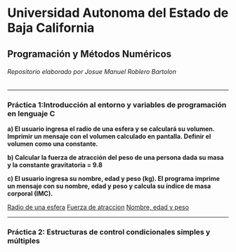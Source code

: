 # Universidad Autonoma del Estado de Baja California
## Programación y Métodos Numéricos


###### Repositorio elaborado por Josue Manuel Roblero Bartolon


------------



### Práctica 1:Introducción al entorno y variables de programación en lenguaje C

**a) El usuario ingresa el radio de una esfera y se calculará su volumen. Imprimir un mensaje con el volumen calculado en pantalla. Definir el volumen como una constante.**

**b) Calcular la fuerza de atracción del peso de una persona dada su masa y la constante gravitatoria = 9.8** 

**c) El usuario ingresa su nombre, edad y peso (kg). El programa imprime un mensaje con su nombre, edad y peso y calcula su índice de masa corporal (IMC).**

[Radio de una esfera](https://github.com/JosueManuelRoblero/Proyecto_PyM_2020_2/tree/main/Practica%201*)
[Fuerza de atraccion]()
[Nombre, edad y peso]()

------------

### Práctica 2: Estructuras de control condicionales simples y múltiples




